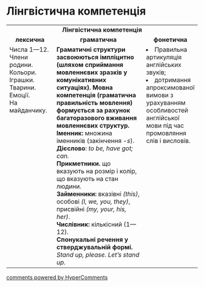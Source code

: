 <div id="hypercomments_widget" class="js-hypercomments-widget invisible"></div>

# Лінгвістична компетенція

<table>
  <tr>
    <td align="center" colspan="3"><b>Лінгвістична компетенція</b></td>
  </tr>
            <tr>
                <td align="center"><b>лексична</b></td>
                <td align="center"><b>граматична</b></td>
                <td align="center"><b>фонетична</b></td>
            </tr>
            <tr>
                <td width="25%" style="vertical-align:top !important;">
Числа 1—12. <br>
Члени родини. <br>
Кольори. <br>
Іграшки. <br>
Тварини. <br>
Емоції. <br>
На майданчику.</td>
                <td width="50%" style="vertical-align:top !important;">
                <b>Граматичні структури засвоюються імпліцитно (шляхом сприймання  мовленнєвих зразків у комунікативних ситуаціях). Мовна компетенція (граматична правильність мовлення) формується за рахунок багаторазового вживання  мовленнєвих структур. </b><br>
                <b>Іменник:</b>
                множина іменників (закінчення <i>-s</i>).<br>
                <b>Дієслово</b>: <i>to be, have got; can.</i><br>
                <b>Прикметники.</b> що вказують на розмір і колір, що вказують на стан людини.<br>
                <b>Займенники:</b> вказівні <i>(this)</i>, особові <i>(I, we, you, they)</i>, присвійні <i>(my, your, his, her)</i>.<br>
                <b>Числівник:</b> кількісний (1—12).<br>
                <b>Спонукальні речення у стверджувальній формі.</b> <i>Stand up, please. Let’s  stand up.</i></td>
                <td width="25%" style="vertical-align:top !important;">
                <li>Правильна артикуляція англійських звуків;</li>
                <li>дотримання апроксимованої вимови з урахуванням особливостей англійської мови під час промовляння слів і висловів.</li></td>
            </tr>
</table>

<div class="js-hypercomments-container">
    <a href="http://hypercomments.com" class="hc-link" title="comments widget">comments powered by HyperComments</a>
</div>